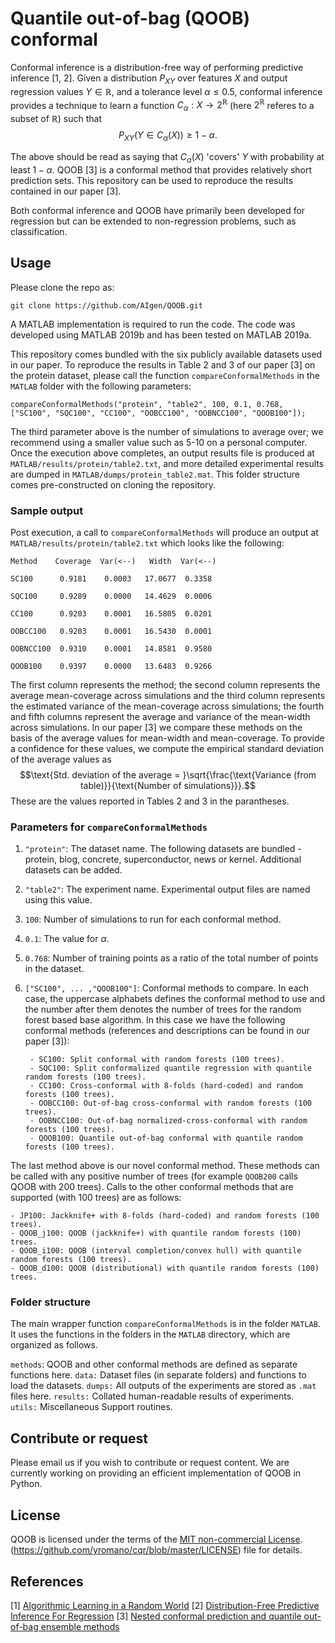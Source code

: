 
# Quantile out-of-bag (QOOB) conformal
Conformal inference is a distribution-free way of performing predictive inference [1, 2]. Given a distribution $P_{XY}$ over features $X$ and output regression values $Y \in \mathbb{R}$, and a tolerance level $\alpha \leq 0.5$, conformal inference provides a technique to learn a function $C_{\alpha}: X \to 2^\mathbb{R}$ (here $2^\mathbb{R}$ referes to a subset of $\mathbb{R}$) such that 
$$P_{XY}(Y \in C_\alpha(X)) \geq 1 - \alpha.$$

The above should be read as saying that $C_\alpha(X)$ 'covers' $Y$ with probability at least $1-\alpha$. QOOB [3] is a conformal method that provides relatively short prediction sets. This repository can be used to reproduce the results contained in our paper [3]. 

Both conformal inference and QOOB have primarily been developed for regression but can be extended to non-regression problems, such as classification.

## Usage
Please clone the repo as:
			
	git clone https://github.com/AIgen/QOOB.git	

A MATLAB implementation is required to run the code. The code was developed using MATLAB 2019b and has been tested on MATLAB 2019a. 

This repository comes bundled with the six publicly available datasets used in our paper. To reproduce the results in Table 2 and 3 of our paper [3] on the protein dataset, please call the function `compareConformalMethods` in the `MATLAB` folder with the following parameters:

	compareConformalMethods("protein", "table2", 100, 0.1, 0.768, ["SC100", "SQC100", "CC100", "OOBCC100", "OOBNCC100", "QOOB100"]);
The third parameter above is the number of simulations to average over; we recommend using a smaller value such as 5-10 on a personal computer. Once the execution above completes, an output results file is produced at `MATLAB/results/protein/table2.txt`, and more detailed experimental results are dumped in `MATLAB/dumps/protein_table2.mat`. This folder structure comes pre-constructed on cloning the repository. 

### Sample output 
Post execution, a call to `compareConformalMethods` will produce an output at `MATLAB/results/protein/table2.txt` which looks like the following: 
	
	Method    Coverage  Var(<--)   Width  Var(<--)

	SC100      0.9181    0.0003   17.0677  0.3358

	SQC100     0.9289    0.0000   14.4629  0.0006

	CC100      0.9203    0.0001   16.5805  0.0201

	OOBCC100   0.9203    0.0001   16.5430  0.0001

	OOBNCC100  0.9310    0.0001   14.8581  0.9580

	QOOB100    0.9397    0.0000   13.6483  0.9266

The first column represents the method; the second column represents the average mean-coverage across simulations and the third column represents the estimated variance of the mean-coverage across simulations; the fourth and fifth columns represent the average and variance of the mean-width across simulations. In our paper [3] we compare these methods on the basis of the average values for mean-width and mean-coverage. To provide a confidence for these values, we compute the empirical standard deviation of the average values as 
	$$\text{Std. deviation of the average = }\sqrt{\frac{\text{Variance (from table)}}{\text{Number of simulations}}}.$$ 
	These are the values reported in Tables 2 and 3 in the parantheses. 

### Parameters for `compareConformalMethods`
1. `"protein"`: The dataset name. The following datasets are bundled - protein, blog, concrete, superconductor, news or kernel. Additional datasets can be added. 
2. `"table2"`: The experiment name. Experimental output files are named using this value. 
3. `100`: Number of simulations to run for each conformal method. 
4. `0.1`: The value for $\alpha$. 
5. `0.768`: Number of training points as a ratio of the total number of points in the dataset. 
6. `["SC100", ... ,"QOOB100"]`: Conformal methods to compare. In each case, the uppercase alphabets defines the conformal method to use and the number after them denotes the number of trees for the random forest based base algorithm. In this case we have the following conformal methods (references and descriptions can be found in our paper [3]): 
	
		- SC100: Split conformal with random forests (100 trees). 
		- SQC100: Split conformalized quantile regression with quantile random forests (100 trees). 
		- CC100: Cross-conformal with 8-folds (hard-coded) and random forests (100 trees). 
		- OOBCC100: Out-of-bag cross-conformal with random forests (100 trees).
		- OOBNCC100: Out-of-bag normalized-cross-conformal with random forests (100 trees).
		- QOOB100: Quantile out-of-bag conformal with quantile random forests (100 trees). 

The last method above is our novel conformal method. These methods can be called with any positive number of trees (for example `QOOB200` calls QOOB with 200 trees). Calls to the other conformal methods that are supported (with 100 trees) are as follows: 

	- JP100: Jackknife+ with 8-folds (hard-coded) and random forests (100 trees).
	- QOOB_j100: QOOB (jackknife+) with quantile random forests (100) trees.
	- QOOB_i100: QOOB (interval completion/convex hull) with quantile random forests (100 trees).
	- QOOB_d100: QOOB (distributional) with quantile random forests (100) trees.

### Folder structure
The main wrapper function `compareConformalMethods` is in the folder `MATLAB`. It uses the functions in the folders in the `MATLAB` directory, which are organized as follows.

`methods`: QOOB and other conformal methods are defined as separate functions here.
`data:` Dataset files (in separate folders) and functions to load the datasets.
`dumps:` All outputs of the experiments are stored as `.mat` files here. 
`results:` Collated human-readable results of experiments.  
`utils:` Miscellaneous Support  routines. 

## Contribute or request 
Please email us if you wish to contribute or request content. We are currently working on providing an efficient implementation of QOOB in Python. 

## License
QOOB is licensed under the terms of the [MIT non-commercial License](LICENSE).
(https://github.com/yromano/cqr/blob/master/LICENSE)  file for details.

## References
[1] [Algorithmic Learning in a Random World](https://link.springer.com/book/10.1007/b106715)
[2] [Distribution-Free Predictive Inference For Regression](https://arxiv.org/abs/1604.04173)
[3] [Nested conformal prediction and quantile out-of-bag ensemble methods](https://arxiv.org/abs/1910.10562)
